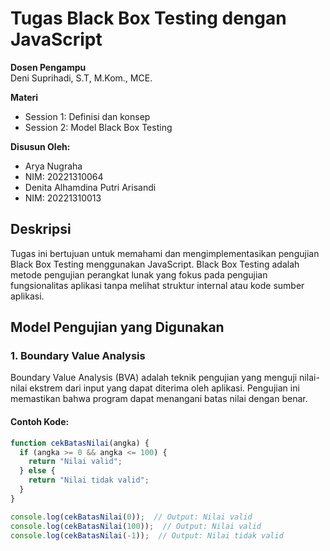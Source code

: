 # Tugas Black Box Testing dengan JavaScript

**Dosen Pengampu**  
Deni Suprihadi, S.T, M.Kom., MCE.

**Materi**  
- Session 1: Definisi dan konsep  
- Session 2: Model Black Box Testing

**Disusun Oleh:**  
- Arya Nugraha  
- NIM: 20221310064  
- Denita Alhamdina Putri Arisandi  
- NIM: 20221310013

## Deskripsi  
Tugas ini bertujuan untuk memahami dan mengimplementasikan pengujian Black Box Testing menggunakan JavaScript. Black Box Testing adalah metode pengujian perangkat lunak yang fokus pada pengujian fungsionalitas aplikasi tanpa melihat struktur internal atau kode sumber aplikasi.

## Model Pengujian yang Digunakan

### 1. Boundary Value Analysis
Boundary Value Analysis (BVA) adalah teknik pengujian yang menguji nilai-nilai ekstrem dari input yang dapat diterima oleh aplikasi. Pengujian ini memastikan bahwa program dapat menangani batas nilai dengan benar.

#### Contoh Kode:
```javascript
function cekBatasNilai(angka) {
  if (angka >= 0 && angka <= 100) {
    return "Nilai valid";
  } else {
    return "Nilai tidak valid";
  }
}

console.log(cekBatasNilai(0));  // Output: Nilai valid
console.log(cekBatasNilai(100));  // Output: Nilai valid
console.log(cekBatasNilai(-1));  // Output: Nilai tidak valid
